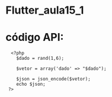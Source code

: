 # Flutter_aula15_1

# código API:

``` 
  <?php
    $dado = rand(1,6);

    $vetor = array('dado' => "$dado");

    $json = json_encode($vetor);
    echo $json;
 ?>
 ``` 
